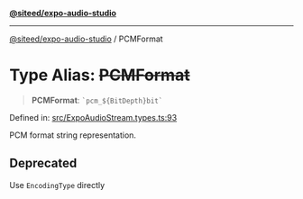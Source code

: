 [**@siteed/expo-audio-studio**](../README.md)

***

[@siteed/expo-audio-studio](../README.md) / PCMFormat

# Type Alias: ~~PCMFormat~~

> **PCMFormat**: `` `pcm_${BitDepth}bit` ``

Defined in: [src/ExpoAudioStream.types.ts:93](https://github.com/deeeed/expo-audio-stream/blob/cf134fc47969a1847375db6ab9d66bb0b73aabc3/packages/expo-audio-studio/src/ExpoAudioStream.types.ts#L93)

PCM format string representation.

## Deprecated

Use `EncodingType` directly
